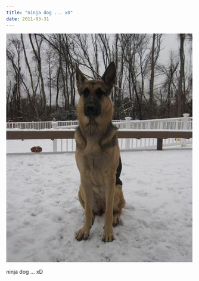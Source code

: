 ```yaml
---
title: "ninja dog ... xD"
date: 2011-03-31
---
```


![2011-03-31-ps9nt7d6.jpeg](/images/2011-03-31-ps9nt7d6.jpeg)

ninja dog ... xD 